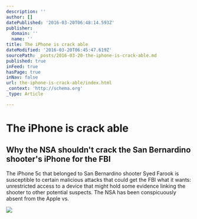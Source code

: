 ```yaml
---
description: ''
author: []
datePublished: '2016-03-20T06:48:14.593Z'
publisher:
  domain: ''
  name: ''
title: The iPhone is crack able
dateModified: '2016-03-20T06:45:47.619Z'
sourcePath: _posts/2016-03-20-the-iphone-is-crack-able.md
published: true
inFeed: true
hasPage: true
inNav: false
url: the-iphone-is-crack-able/index.html
_context: 'http://schema.org'
_type: Article

---
```

# The iPhone is crack able

<article style=""><h1>Why the NSA shouldn't crack the San Bernardino shooter's iPhone for the FBI</h1><p>The iPhone 5c that belonged to San Bernardino shooter Syed Farook is susceptible to certain malicious attacks that could get the FBI what it wants: unrestricted access to a device that might hold some evidence linking the shooter to other potential suspects. The NSA has been conspicuously absent from the Apple vs.</p><img src="http://newsrepmedia.newsrep.net/image/2016-03/60413124_00_d-610x397_f-0_c-305x198.jpg" /></article>